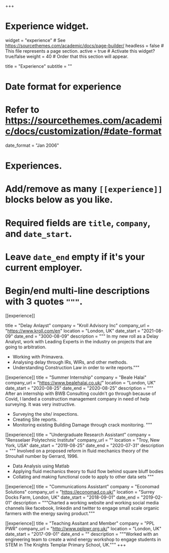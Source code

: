 +++

# Experience widget.

widget = "experience"  # See https://sourcethemes.com/academic/docs/page-builder/
headless = false  # This file represents a page section.
active = true  # Activate this widget? true/false
weight = 40  # Order that this section will appear.

title = "Experience"
subtitle = ""

# Date format for experience

# Refer to https://sourcethemes.com/academic/docs/customization/#date-format

date_format = "Jan 2006"

# Experiences.

# Add/remove as many `[[experience]]` blocks below as you like.

# Required fields are `title`, `company`, and `date_start`.

# Leave `date_end` empty if it's your current employer.

# Begin/end multi-line descriptions with 3 quotes `"""`.

[[experience]]

title = "Delay Anlayst"
company = "Kroll Advisory Inc"
company_url = "https://www.kroll.com/en"
location = "London, UK"
date_start = "2021-08-09"
date_end = "3000-08-09"
description = """
In my new roll as a Delay Analyst, work with Leading Experts in the industry on projects that are going to arbitration.

* Working with Primavera.
* Analysing delay through IRs, WIRs, and other methods.
* Understanding Construction Law in order to write reports."""

[[experience]]
title = "Summer Internship"
company = "Beale Halai"
company_url = "https://www.bealehalai.co.uk/"
location = "London, UK"
date_start = "2020-08-25"
date_end = "2020-08-25"
description = """
After an internship with BWB Consulting couldn't go through because of Covid, I landed a construction management company in need of help surveying. It was very instructive.

* Surveying the site/ inspections.
* Creating Site reports.
* Monitoring existing Building Damage through crack monitoring.
  """

[[experience]]
title = "Undergraduate Research Assistant"
company = "Rensselaer Polytechnic Institute"
company_url = ""
location = "Troy, New York, USA"
date_start = "2019-08-25"
date_end = "2020-07-31"
description = """
Involved on a proposed reform in fluid mechanics theory of the Strouhall number by Gerrard, 1996.

* Data Analysis using Matlab
* Applying fluid mechanics theory to fluid flow behind square bluff bodies
* Collating and making functional code to apply to other data sets
  """

[[experience]]
title = "Communications Assistant"
company = "Economad Solutions"
company_url = "https://economad.co.uk/"
location = "Surrey Docks Farm, London, UK"
date_start = "2018-09-01"
date_end = "2019-02-01"
description = """Charted a working website and working social media channels like facebook, linkedin and twitter to engage small scale organic farmers with the energy saving product."""

[[experience]]
title = "Teaching Assitant and Member"
company = "PPL PWR"
company_url = "http://www.pplpwr.org.uk/"
location = "London, UK"
date_start = "2017-09-01"
date_end = ""
description = """Worked with an engineering team to create a wind energy workshop to engage students in STEM in The Knights Templar Primary School, UK."""
+++
